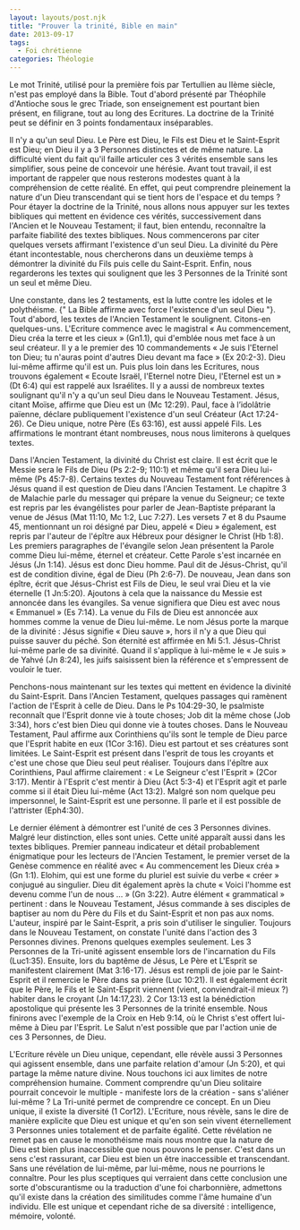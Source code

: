 ```yaml
---
layout: layouts/post.njk
title: "Prouver la trinité, Bible en main"
date: 2013-09-17
tags:
  - Foi chrétienne
categories: Théologie
---
```


Le mot Trinité, utilisé pour la première fois par Tertullien au IIème siècle, n'est pas employé dans la Bible. Tout d'abord présenté par Théophile d'Antioche sous le grec Triade, son enseignement est pourtant bien présent, en filigrane, tout au long des Ecritures. La 
doctrine de la Trinité peut se définir en 3 points fondamentaux inséparables.

Il n'y a qu'un seul Dieu. Le Père est Dieu, le Fils est Dieu et le Saint-Esprit est Dieu; en Dieu il y a 3 Personnes distinctes et de même nature. La difficulté vient du fait qu'il faille articuler ces 3 vérités ensemble sans les simplifier, sous peine de concevoir une hérésie. Avant tout travail, il est important de rappeler que nous resterons modestes quant à la compréhension de cette réalité. En effet, qui peut comprendre pleinement la nature d'un Dieu transcendant qui se tient hors de l'espace et du temps ?
Pour étayer la doctrine de la Trinité, nous allons nous appuyer sur les textes bibliques qui mettent en évidence ces vérités, successivement dans l'Ancien et le Nouveau Testament; il faut, bien entendu, reconnaître la parfaite fiabilité des textes bibliques. Nous commencerons par citer quelques versets affirmant l'existence d'un seul Dieu. La divinité du Père étant incontestable, nous chercherons dans un deuxième temps à démontrer la divinité du Fils puis celle du Saint-Esprit. Enfin, nous regarderons les textes qui soulignent que les 3 Personnes de la Trinité sont un seul et même Dieu.

Une constante, dans les 2 testaments, est la lutte contre les idoles et le polythéisme. {" La Bible affirme avec force l'existence d'un seul Dieu "}. Tout d'abord, les textes de l'Ancien Testament le soulignent. Citons-en quelques-uns. L'Ecriture commence avec le magistral « Au commencement, Dieu créa la terre et les cieux » (Gn1.1), qui d'emblée nous met face à un seul créateur. Il y a le premier des 10 commandements  « Je suis l'Eternel ton Dieu; tu n'auras point d'autres Dieu devant ma face » (Ex 20:2-3). Dieu lui-même affirme qu'il est un. Puis plus loin dans les Ecritures, nous trouvons également « Ecoute Israël, l'Eternel notre Dieu, l'Eternel est un » (Dt 6:4) qui est rappelé aux Israélites. Il y a aussi de nombreux textes soulignant qu'il n'y a qu'un seul Dieu dans le Nouveau Testament. Jésus, citant Moïse, affirme que Dieu est un (Mc 12:29). Paul, face à l’idolâtrie païenne, déclare publiquement l'existence d'un seul Créateur (Act 17:24-26).
Ce Dieu unique, notre Père (Es 63:16), est aussi appelé Fils. Les affirmations le montrant étant nombreuses, nous nous limiterons à quelques textes.

Dans l'Ancien Testament, la divinité du Christ est claire. Il est écrit que le Messie sera le Fils de Dieu (Ps 2:2-9; 110:1) et même qu'il sera Dieu lui-même (Ps 45:7-8).
Certains textes du Nouveau Testament font références à Jésus quand il est question de Dieu dans l'Ancien Testament. Le chapitre 3 de Malachie parle du messager qui prépare la venue du Seigneur; ce texte est repris par les évangélistes pour parler de Jean-Baptiste préparant la venue de Jésus (Mat 11:10, Mc 1:2, Luc 7:27). Les versets 7 et 8 du Psaume 45, mentionnant un roi désigné par Dieu, appelé « Dieu » également, est repris par l'auteur de l'épître aux Hébreux pour désigner le Christ (Hb 1:8).
Les premiers paragraphes de l'évangile selon Jean présentent la Parole comme Dieu lui-même, éternel et créateur. Cette Parole s'est incarnée en Jésus (Jn 1:14). Jésus est donc Dieu homme. Paul dit de Jésus-Christ, qu'il est de condition divine, égal de Dieu (Ph 2:6-7). De nouveau, Jean dans son épître, écrit que Jésus-Christ est Fils de Dieu, le seul vrai Dieu et la vie éternelle (1 Jn:5:20). Ajoutons à cela que la naissance du Messie est annoncée dans les évangiles. Sa venue signifiera que Dieu est avec nous « Emmanuel » (Es 7:14). La venue du Fils de Dieu est annoncée aux hommes comme la venue de Dieu lui-même. Le nom Jésus porte la marque de la divinité : Jésus signifie « Dieu sauve », hors il n'y a que Dieu qui puisse sauver du péché. Son éternité est affirmée en Mi 5:1.
Jésus-Christ lui-même parle de sa divinité. Quand il s'applique à lui-même le « Je suis » de Yahvé (Jn 8:24), les juifs saisissent bien la référence et s'empressent de vouloir le tuer.

Penchons-nous maintenant sur les textes qui mettent en évidence la divinité du Saint-Esprit.
Dans l'Ancien Testament, quelques passages qui ramènent l'action de l'Esprit à celle de Dieu. Dans le Ps 104:29-30, le psalmiste reconnaît que l'Esprit donne vie à toute choses; Job dit la même chose (Job 3:34), hors c'est bien Dieu qui donne vie à toutes choses.
Dans le Nouveau Testament, Paul affirme aux Corinthiens qu'ils sont le temple de Dieu parce que l'Esprit habite en eux (1Cor 3:16). Dieu est partout et ses créatures sont limitées. Le Saint-Esprit est présent dans l'esprit de tous les croyants et c'est une chose que Dieu seul peut réaliser. Toujours dans l'épître aux Corinthiens, Paul affirme clairement : « Le Seigneur c'est l'Esprit » (2Cor 3:17). Mentir à l'Esprit c'est mentir à Dieu (Act 5:3-4) et l'Esprit agit et parle comme si il était Dieu lui-même (Act 13:2). Malgré son nom quelque peu impersonnel, le Saint-Esprit est une personne. Il parle et il est possible de l'attrister (Eph4:30).

Le dernier élément à démontrer est l'unité de ces 3 Personnes divines. Malgré leur distinction, elles sont unies. Cette unité apparaît aussi dans les textes bibliques. Premier panneau indicateur et détail probablement énigmatique pour les lecteurs de l'Ancien Testament, le premier verset de la Genèse commence en réalité avec « Au commencement les Dieux créa » (Gn 1:1). Elohim, qui est une forme du pluriel est suivie du verbe « créer » conjugué au  singulier. Dieu dit également après la chute « Voici l'homme est devenu comme l'un de nous ... » (Gn 3:22). Autre élément « grammatical » pertinent : dans le Nouveau Testament, Jésus commande à ses disciples de baptiser au nom du Père du Fils et du Saint-Esprit et non pas aux noms. L'auteur, inspiré par le Saint-Esprit, a pris soin d'utiliser le singulier.
Toujours dans le Nouveau Testament, on constate l'unité dans l'action des 3 Personnes divines. Prenons quelques exemples seulement. Les 3 Personnes de la Tri-unité agissent ensemble lors de l'incarnation du Fils (Luc1:35). Ensuite, lors du baptême de Jésus, Le Père et L'Esprit se manifestent clairement (Mat 3:16-17). Jésus est rempli de joie par le Saint-Esprit et il remercie le Père dans sa prière (Luc 10:21). Il est également écrit que le Père, le Fils et le Saint-Esprit viennent (vient, conviendrait-il mieux ?) habiter dans le croyant (Jn 14:17,23). 2 Cor 13:13 est la bénédiction apostolique qui présente les 3 Personnes de la trinité ensemble. Nous finirons avec l'exemple de la Croix en Heb 9:14, où le Christ s'est offert lui-même à Dieu par l'Esprit. Le Salut n'est possible que par l'action unie de ces 3 Personnes, de Dieu.

L'Ecriture révèle un Dieu unique, cependant, elle révèle aussi 3 Personnes qui agissent ensemble, dans une parfaite relation d'amour (Jn 5:20), et qui partage la même nature divine. Nous touchons ici aux limites de notre compréhension humaine.
Comment comprendre qu'un Dieu solitaire pourrait concevoir le multiple - manifeste lors de la création - sans s'aliéner lui-même ? La Tri-unité permet de comprendre ce concept. En un Dieu unique, il existe la diversité (1 Cor12).
L'Ecriture, nous révèle, sans le dire de manière explicite que Dieu est unique et qu'en son sein vivent éternellement 3 Personnes unies totalement et de parfaite égalité. Cette révélation ne remet pas en cause le monothéisme mais nous montre que la nature de Dieu est bien plus inaccessible que nous pouvons le penser. C'est dans un sens c'est rassurant, car Dieu est bien un être inaccessible et transcendant. Sans une révélation de lui-même, par lui-même, nous ne pourrions le connaître. Pour les plus sceptiques qui verraient dans cette conclusion une sorte d'obscurantisme ou la traduction d'une foi charbonnière, admettons qu'il existe dans la création des similitudes comme l'âme humaine d'un individu. Elle est unique et cependant riche de sa diversité : intelligence, mémoire, volonté.